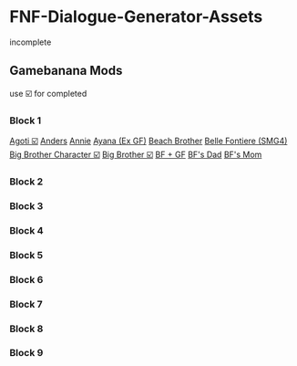 # FNF-Dialogue-Generator-Assets

incomplete

## Gamebanana Mods

use ☑️ for completed

### Block 1
[Agoti ☑️](https://gamebanana.com/mods/284934)
[Anders](https://gamebanana.com/mods/44602)
[Annie](https://gamebanana.com/mods/46918)
[Ayana (Ex GF)](https://gamebanana.com/mods/186941)
[Beach Brother](https://gamebanana.com/mods/44311)
[Belle Fontiere (SMG4)](https://gamebanana.com/mods/285733)
[Big Brother Character ☑️](https://gamebanana.com/mods/183621)
[Big Brother ☑️](https://gamebanana.com/mods/304291)
[BF + GF](https://gamebanana.com/mods/186937)
[BF's Dad](https://gamebanana.com/mods/185595)
[BF's Mom](https://gamebanana.com/mods/286028)

### Block 2
[](https://gamebanana.com/mods/187828)
[](https://gamebanana.com/mods/286028)
[](https://gamebanana.com/mods/186940)
[](https://gamebanana.com/mods/290601)
[](https://gamebanana.com/mods/42811)
[](https://gamebanana.com/mods/185876)
[](https://gamebanana.com/mods/291957)
[](https://gamebanana.com/mods/55836)
[](https://gamebanana.com/mods/297664)
[](https://gamebanana.com/mods/166709)

### Block 3
[](https://gamebanana.com/mods/296548)
[](https://gamebanana.com/mods/44307)
[](https://gamebanana.com/mods/287411)
[](https://gamebanana.com/mods/185887)
[](https://gamebanana.com/mods/186934)
[](https://gamebanana.com/mods/46714)
[](https://gamebanana.com/gamefiles/13935)
[](https://gamebanana.com/mods/300838)
[](https://gamebanana.com/wips/58270)
[](https://gamebanana.com/gamefiles/15933)

### Block 4
[](https://gamebanana.com/mods/51704)
[](https://gamebanana.com/skins/186737)
[](https://gamebanana.com/gamefiles/17474)
[](https://gamebanana.com/gamefiles/13686)
[](https://gamebanana.com/gamefiles/14966)
[](https://gamebanana.com/mods/44230)
[](https://gamebanana.com/mods/44385)
[](https://gamebanana.com/mods/55965)
[](https://gamebanana.com/gamefiles/16424)
[](https://gamebanana.com/mods/185602)

### Block 5
[](https://gamebanana.com/mods/44225)
[](https://gamebanana.com/mods/44683)
[](https://gamebanana.com/mods/55421)
[](https://gamebanana.com/mods/185598)
[](https://gamebanana.com/mods/185598)
[](https://gamebanana.com/mods/44521)
[](https://gamebanana.com/mods/44692)
[](https://gamebanana.com/mods/293670)
[](https://gamebanana.com/mods/298291)
[](https://gamebanana.com/mods/44683)

### Block 6
[](https://gamebanana.com/mods/44570)
[](https://gamebanana.com/mods/292607)
[](https://gamebanana.com/mods/44692)
[](https://gamebanana.com/mods/286783)
[](https://gamebanana.com/mods/289357)
[](https://gamebanana.com/mods/45939)
[](https://gamebanana.com/mods/47060)
[](https://gamebanana.com/mods/296007)
[](https://gamebanana.com/mods/288492)
[](https://gamebanana.com/mods/44334)

### Block 7
[](https://gamebanana.com/wips/54824)
[](https://gamebanana.com/mods/43252)
[](https://gamebanana.com/mods/55957)
[](https://gamebanana.com/mods/186289)
[](https://gamebanana.com/mods/284121)
[](https://gamebanana.com/mods/301499)
[](https://gamebanana.com/mods/44237)
[](https://gamebanana.com/mods/44477)
[](https://gamebanana.com/mods/294703)
[](https://gamebanana.com/mods/296741)

### Block 8
[](https://gamebanana.com/mods/183664)
[](https://gamebanana.com/mods/183665)
[](https://gamebanana.com/mods/285733)
[](https://gamebanana.com/mods/183663)
[](https://gamebanana.com/mods/286281)
[](https://gamebanana.com/mods/44406)
[](https://gamebanana.com/mods/183165)
[](https://gamebanana.com/mods/296065)
[](https://gamebanana.com/mods/44334)
[](https://gamebanana.com/mods/44366)

### Block 9
[](https://gamebanana.com/mods/297087)
[](https://gamebanana.com/mods/43062)
